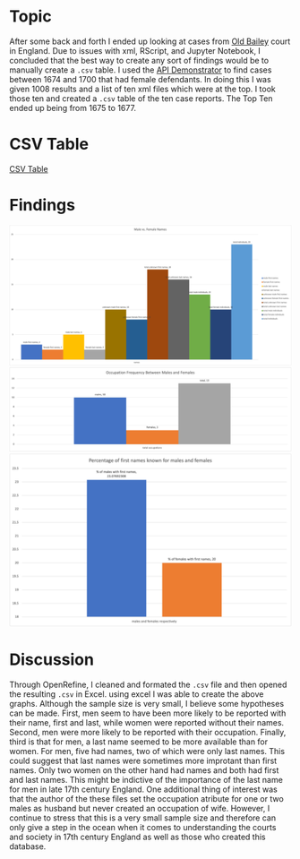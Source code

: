 # Topic
After some back and forth I ended up looking at cases from [Old Bailey](https://www.oldbaileyonline.org/) court in England. Due to issues with xml, RScript, and Jupyter Notebook, I concluded that the best way to create any sort of findings would be to manually create a `.csv` table. I used the [API Demonstrator](https://www.oldbaileyonline.org/obapi/) to find cases between 1674 and 1700 that had female defendants. In doing this I was given 1008 results and a list of ten xml files which were at the top. I took those ten and created a `.csv` table of the ten case reports. The Top Ten ended up being from 1675 to 1677.

# CSV Table
[CSV Table](femaleTrialsOldBailey-csv.csv)

# Findings
<img src="malesvsfemalesnames.png" alt="MalevsFemaleNames">
<img src="occupationfrequencybetweenmales&females.png" alt="OccupationFrequencyMalevsFemale">
<img src="Percentageofmalesandfemaleswithnames.png" alt="FemalevsMalePercentagewithFirstNames">

# Discussion
Through OpenRefine, I cleaned and formated the `.csv` file and then opened the resulting `.csv` in Excel. using excel I was able to create the above graphs. Although the sample size is very small, I believe some hypotheses can be made. First, men seem to have been more likely to be reported with their name, first and last, while women were reported without their names. Second, men were more likely to be reported with their occupation. Finally, third is that for men, a last name seemed to be more available than for women. For men, five had names, two of which were only last names. This could suggest that last names were sometimes more improtant than first names. Only two women on the other hand had names and both had first and last names. This might be indictive of the importance of the last name for men in late 17th century England. One additional thing of interest was that the author of the these files set the occupation atribute for one or two males as husband but never created an occupation of wife. However, I continue to stress that this is a very small sample size and therefore can only give a step in the ocean when it comes to understanding the courts and society in 17th century England as well as those who created this database.
